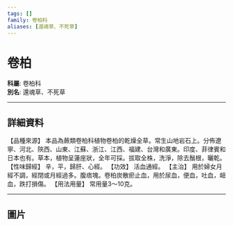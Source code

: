 ```yaml
---
tags: []
family: 卷柏科
aliases: [還魂草、不死草]
---
```


# 卷柏

**科屬**: 卷柏科  
**別名**: 還魂草、不死草  

---

## 詳細資料
【品種來源】
本品為蕨類卷柏科植物卷柏的乾燥全草。常生山地岩石上。分佈遼寧、河北、陝西、山東、江蘇、浙江、江西、福建、台灣和廣東。印度、菲律賓和日本也有。草本，植物呈蓮座狀，全年可採。拔取全株，洗淨，除去鬚根，曬乾。
【性味歸經】
辛，平，歸肝、心經。
【功效】
活血通經。
【主治】
用於婦女月經不調，經閉或月經過多。腹痞塊。卷柏炭散瘀止血，用於尿血，便血，吐血，衄血，跌打損傷。
【用法用量】
常用量3～10克。

---

## 圖片

